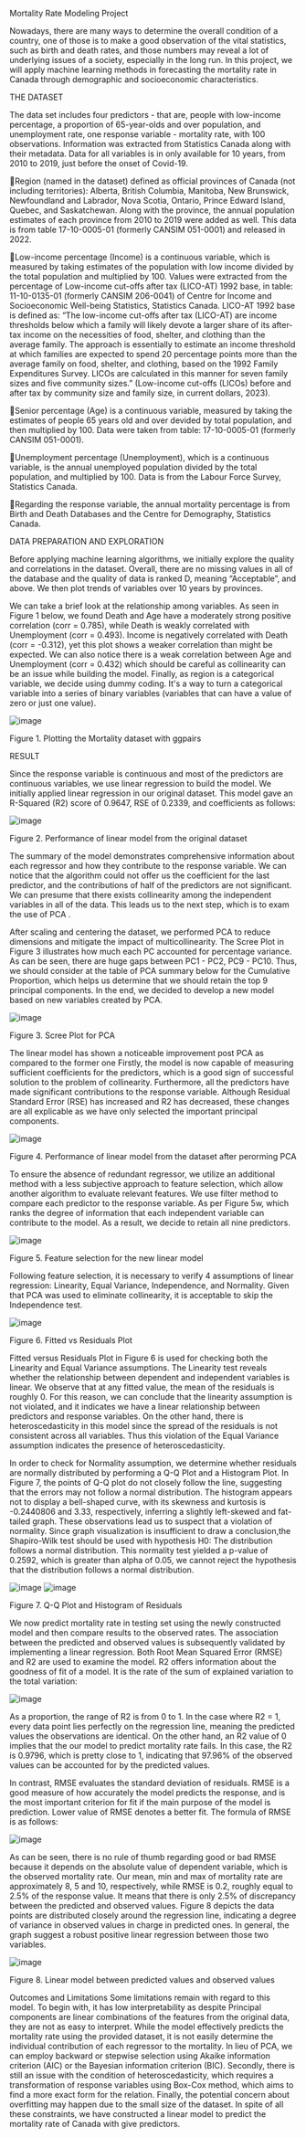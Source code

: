  Mortality Rate Modeling Project

Nowadays, there are many ways to determine the overall condition of a country, one of those is to make a good observation of the vital statistics, such as birth and death rates, and those numbers 
may reveal a lot of underlying issues of a society, especially in the long run. In this project, we will
apply machine learning methods in forecasting the mortality rate in Canada through demographic
and socioeconomic characteristics.

THE DATASET

The data set includes four predictors - that are, people with low-income percentage, a proportion
of 65-year-olds and over population, and unemployment rate, one response variable - mortality
rate, with 100 observations. Information was extracted from Statistics Canada along with their
metadata. Data for all variables is in only available for 10 years, from 2010 to 2019, just before the
onset of Covid-19.

Region (named in the dataset) defined as official provinces of Canada (not including territories): Alberta, British Columbia, Manitoba, New Brunswick, Newfoundland and Labrador, Nova Scotia, Ontario, Prince Edward Island, Quebec, and Saskatchewan. Along with the province, the annual population estimates of each province from 2010 to 2019 were added as well. This data is from table 17-10-0005-01 (formerly CANSIM 051-0001) and released in 2022. 

Low-income percentage (Income) is a continuous variable, which is measured by taking estimates of the population with low income divided by the total population and multiplied by 100. Values were extracted from the percentage of Low-income cut-offs after tax (LICO-AT) 1992 base, in table: 11-10-0135-01 (formerly CANSIM 206-0041) of Centre for Income and Socioeconomic Well-being Statistics, Statistics Canada. LICO-AT 1992 base is defined as: “The low-income cut-offs after tax (LICO-AT) are income thresholds below which a family will likely devote a larger share of its after-tax income on the necessities of food, shelter, and clothing than the average family. The approach is essentially to estimate an income threshold at which families are expected to spend 20 percentage points more than the average family on food, shelter, and clothing, based on the 1992 Family Expenditures Survey. LICOs are calculated in this manner for seven family sizes and five community sizes.” (Low-income cut-offs (LICOs) before and after tax by community size and family size, in current dollars, 2023). 

Senior percentage (Age) is a continuous variable, measured by taking the estimates of people 65 years old and over devided by total population, and then multiplied by 100. Data were taken from table: 17-10-0005-01 (formerly CANSIM 051-0001). 

Unemployment percentage (Unemployment), which is a continuous variable, is the annual unemployed population divided by the total population, and multiplied by 100. Data is from the Labour Force Survey, Statistics Canada. 

Regarding the response variable, the annual mortality percentage is from Birth and Death Databases and the Centre for Demography, Statistics Canada. 

DATA PREPARATION AND EXPLORATION

Before applying machine learning algorithms, we initially explore the quality and correlations in the dataset. Overall, there are no missing values in all of the database and the quality of data is ranked D, meaning “Acceptable”, and above. We then plot trends of variables over 10 years by provinces. 

We can take a brief look at the relationship among variables. As seen in Figure 1 below, we found Death and Age have a moderately strong positive correlation (corr = 0.785), while Death is weakly correlated with Unemployment (corr = 0.493). Income is negatively correlated with Death (corr = -0.312), yet this plot shows a weaker correlation than might be expected. We can also notice there is a weak correlation between Age and Unemployment (corr = 0.432) which should be careful as collinearity can be an issue while building the model. Finally,  as region is a categorical variable, we decide using dummy coding. It's a way to turn a categorical variable into a series of binary variables (variables that can have a value of zero or just one value). 

![image](https://github.com/phuongdang15694/Machine-Learning-Project/assets/103254136/7ec2c864-3ae6-49e3-84ed-5f75e9369976)

Figure 1.  Plotting the Mortality dataset with ggpairs

RESULT

Since the response variable is continuous and most of the predictors are continuous variables, we use linear regression to build the model. We initially applied linear regression in our original dataset. This model gave an  R-Squared (R2) score of 0.9647, RSE of 0.2339, and coefficients as follows: 

![image](https://github.com/phuongdang15694/Machine-Learning-Project/assets/103254136/c4261560-33a9-4a74-9da0-e7501cfec0e7)

   Figure 2. Performance of linear model from the original dataset
   
The summary of the model demonstrates comprehensive information about each regressor and how they contribute to the response variable. We can notice that the algorithm could not offer us the coefficient for the last predictor, and the contributions of half of the predictors are not significant. We can presume that there exists collinearity among the independent variables in all of the data. This leads us to the next step, which is to exam the use of PCA . 

After scaling and centering the dataset, we performed PCA to reduce dimensions and mitigate the impact of multicollinearity. The Scree Plot in Figure 3 illustrates how much each PC accounted for percentage variance. As can be seen, there are huge gaps between PC1 - PC2, PC9 - PC10. Thus, we should consider at the table of PCA summary below for the Cumulative Proportion, which helps us determine  that we should retain the top 9 principal components. In the end, we decided to develop a new model based on new variables created by PCA. 

![image](https://github.com/phuongdang15694/Machine-Learning-Project/assets/103254136/659867a4-9ff8-4f61-bfbd-ea5590d44c39)


Figure 3. Scree Plot for PCA 

The linear model has shown a noticeable improvement post PCA as compared to the former one Firstly, the model is now capable of measuring sufficient coefficients for the predictors, which is a good sign of successful solution to the problem of collinearity. Furthermore, all the predictors have made significant contributions to the response variable. Although Residual Standard Error (RSE) has increased and R2 has decreased, these changes are all explicable as we have only selected the important principal components. 

![image](https://github.com/phuongdang15694/Machine-Learning-Project/assets/103254136/add667bc-981f-49d2-add5-e71bb54612a3)

 Figure 4. Performance of linear model from the dataset after perorming PCA

 To ensure the absence of redundant regressor, we utilize an additional method with a less subjective approach to feature selection, which allow another algorithm to evaluate relevant features. We use filter method to compare each predictor to the response variable. As per Figure 5w, which ranks the degree of information that each independent variable can contribute to the model. As a result, we decide to retain all nine predictors. 

![image](https://github.com/phuongdang15694/Machine-Learning-Project/assets/103254136/d2ab0069-86b9-4ea1-87e6-2e3d1de96673)

  Figure 5. Feature selection for the new linear model

Following feature selection, it is necessary to verify 4 assumptions of linear regression: Linearity, Equal Variance, Independence, and Normality. Given that PCA was used to eliminate collinearity,  it is acceptable to skip the Independence test. 

![image](https://github.com/phuongdang15694/Machine-Learning-Project/assets/103254136/73a579d6-06ca-43be-930d-9ba4e2045b1a)

   Figure 6. Fitted vs Residuals Plot

Fitted versus Residuals Plot in Figure 6 is used for checking both the Linearity and Equal Variance assumptions. The Linearity test reveals whether the relationship between dependent and independent variables is linear. We observe that at any fitted value, the mean of the residuals is roughly 0. For this reason, we can conclude that the linearity assumption is not violated, and it indicates we have a linear relationship between predictors and response variables. On the other hand, there is heteroscedasticity in this model since the spread of the residuals is not consistent across all  variables. Thus this violation of the Equal Variance assumption indicates the presence of heteroscedasticity. 

In order to check for Normality assumption, we determine whether residuals are normally distributed by performing a Q-Q Plot and a Histogram Plot. In Figure 7, the points of Q-Q plot do not closely follow the line, suggesting that the errors may not follow a normal distribution. The histogram appears not to display a bell-shaped curve, with its skewness and kurtosis is -0.2440806  and 3.33, respectively, inferring a slightly left-skewed and fat-tailed graph. These observations lead us to suspect that a violation of normality. Since graph visualization is insufficient to draw a conclusion,the Shapiro-Wilk test should be used with hypothesis H0: The distribution follows a normal distribution. This normality test yielded a p-value of 0.2592, which is greater than alpha of 0.05, we cannot reject the hypothesis that the distribution follows a normal distribution. 

![image](https://github.com/phuongdang15694/Machine-Learning-Project/assets/103254136/d6f27bdd-49de-4794-9b32-d8ce82d82016)
![image](https://github.com/phuongdang15694/Machine-Learning-Project/assets/103254136/5d4ceb7a-debe-4073-83cb-35e932f5adfd)

  Figure 7. Q-Q Plot and Histogram of Residuals

  We now predict mortality rate in testing set using the newly constructed model and then compare results to the observed rates. The association between the predicted and observed values is subsequently validated by implementing a linear regression. Both Root Mean Squared Error (RMSE) and R2 are used to examine the model. R2 offers information about the goodness of fit of a model. It is the rate of the sum of explained variation to the total variation: 

  ![image](https://github.com/phuongdang15694/Machine-Learning-Project/assets/103254136/43f67758-b2a8-49d8-9068-86777c4fd7ed)

As a proportion, the range of R2 is from 0 to 1. In the case where R2 = 1, every data point lies perfectly on the regression line, meaning the predicted values the observations are identical. On the other hand, an R2 value of 0 implies that the our model to predict mortality rate fails. In this case,  the R2 is 0.9796, which is pretty close to 1, indicating that 97.96% of the observed values can be accounted for by the predicted values.

In contrast, RMSE evaluates the standard deviation of residuals. RMSE is a good measure of how accurately the model predicts the response, and is the most important criterion for fit if the main purpose of the model is prediction. Lower value of RMSE denotes a better fit. The formula of RMSE is as follows:

![image](https://github.com/phuongdang15694/Machine-Learning-Project/assets/103254136/1946c368-d42f-435c-9646-079a3c5f4342)

As can be seen, there is no rule of thumb regarding good or bad RMSE because it depends on the absolute value of dependent variable, which is the observed mortality rate. Our mean, min and max of mortality rate are approximately 8, 5 and 10, respectively, while RMSE is 0.2, roughly equal to 2.5% of the response value. It means that there is only 2.5% of discrepancy between the predicted and observed values. Figure 8 depicts the data points are distributed closely around the regression line, indicating a degree of variance in observed values in charge in predicted ones. In general, the graph suggest a robust positive linear regression between those two variables. 

![image](https://github.com/phuongdang15694/Machine-Learning-Project/assets/103254136/bff502c1-6c4b-405d-8248-563168efd869)

 Figure 8. Linear model  between predicted values and observed values

 Outcomes and Limitations
Some limitations remain with regard to this model. To begin with, it  has low interpretability as despite Principal components are linear combinations of the features from the original data, they are not as easy to interpret.  While the model effectively predicts the mortality rate using the provided dataset, it is not easily determine the individual contribution of each regressor to the mortality. In lieu of PCA, we can employ backward or stepwise selection using Akaike information criterion (AIC) or the Bayesian information criterion (BIC). Secondly, there is still an issue with the condition of heteroscedasticity, which requires a transformation of response variables using Box-Cox method, which aims to find a more exact form for the relation. Finally, the potential concern about overfitting may happen due to the small size of the dataset. In spite of all these constraints, we have constructed a linear model to predict the mortality rate of Canada with give predictors. 
